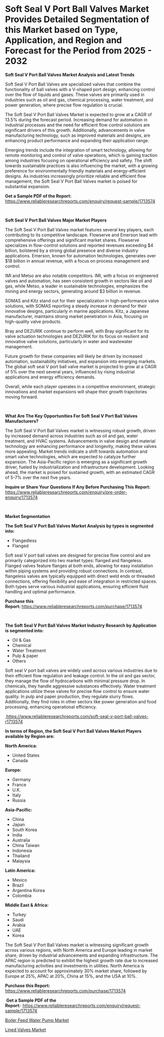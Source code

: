 <p><h1>Soft Seal V Port Ball Valves Market Provides Detailed Segmentation of this Market based on Type, Application, and Region and Forecast for the Period from 2025 - 2032</h1></p><p><strong>Soft Seal V Port Ball Valves Market Analysis and Latest Trends</strong></p>
<p><p>Soft Seal V Port Ball Valves are specialized valves that combine the functionality of ball valves with a V-shaped port design, enhancing control over the flow of liquids and gases. These valves are primarily used in industries such as oil and gas, chemical processing, water treatment, and power generation, where precise flow regulation is crucial.</p><p>The Soft Seal V Port Ball Valves Market is expected to grow at a CAGR of 13.5% during the forecast period. Increasing demand for automation in industrial processes and the need for efficient flow control solutions are significant drivers of this growth. Additionally, advancements in valve manufacturing technology, such as improved materials and designs, are enhancing product performance and expanding their application range.</p><p>Emerging trends include the integration of smart technology, allowing for remote monitoring and control of valve operations, which is gaining traction among industries focusing on operational efficiency and safety. The shift towards sustainable practices is also influencing the market, with a growing preference for environmentally friendly materials and energy-efficient designs. As industries increasingly prioritize reliable and efficient flow management, the Soft Seal V Port Ball Valves market is poised for substantial expansion.</p></p>
<p><strong>Get a Sample PDF of the Report:&nbsp;</strong> <a href="https://www.reliableresearchreports.com/enquiry/request-sample/1713574?utm_campaign=31&utm_medium=2&utm_source=Github&utm_content=ia&utm_term=11012025&utm_id=soft-seal-v-port-ball-valves">https://www.reliableresearchreports.com/enquiry/request-sample/1713574</a></p>
<p>&nbsp;</p>
<p><strong>Soft Seal V Port Ball Valves Major Market Players</strong></p>
<p><p>The Soft Seal V Port Ball Valves market features several key players, each contributing to its competitive landscape. Flowserve and Emerson lead with comprehensive offerings and significant market shares. Flowserve specializes in flow-control solutions and reported revenues exceeding $4 billion, bolstered by a strong global presence and diverse industry applications. Emerson, known for automation technologies, generates over $18 billion in annual revenue, with a focus on process management and control.</p><p>IMI and Metso are also notable competitors. IMI, with a focus on engineered valves and automation, has seen consistent growth in sectors like oil and gas, while Metso, a leader in sustainable technologies, emphasizes the mining and energy sectors, generating around $3 billion in revenue. </p><p>SOMAS and Kitz stand out for their specialization in high-performance valve solutions, with SOMAS reporting a steady increase in demand for their innovative designs, particularly in marine applications. Kitz, a Japanese manufacturer, maintains strong market penetration in Asia, focusing on high-quality valve products. </p><p>Bray and DEZURIK continue to perform well, with Bray significant for its valve actuation technologies and DEZURIK for its focus on resilient and innovative valve solutions, particularly in water and wastewater management.</p><p>Future growth for these companies will likely be driven by increased automation, sustainability initiatives, and expansion into emerging markets. The global soft seal V port ball valve market is projected to grow at a CAGR of 5% over the next several years, influenced by rising industrial applications and energy efficiency demands.</p><p>Overall, while each player operates in a competitive environment, strategic innovations and market expansions will shape their growth trajectories moving forward.</p></p>
<p>&nbsp;</p>
<p><strong>What Are The Key Opportunities For Soft Seal V Port Ball Valves Manufacturers?</strong></p>
<p><p>The Soft Seal V Port Ball Valves market is witnessing robust growth, driven by increased demand across industries such as oil and gas, water treatment, and HVAC systems. Advancements in valve design and material technology are enhancing performance and longevity, making these valves more appealing. Market trends indicate a shift towards automation and smart valve technologies, which are expected to catalyze further expansion. The Asia-Pacific region is emerging as a significant growth driver, fueled by industrialization and infrastructure development. Looking ahead, the market is poised for sustained growth, with an estimated CAGR of 5-7% over the next five years.</p></p>
<p><strong>Inquire or Share Your Questions If Any Before Purchasing This Report:</strong> <a href="https://www.reliableresearchreports.com/enquiry/pre-order-enquiry/1713574?utm_campaign=31&utm_medium=2&utm_source=Github&utm_content=ia&utm_term=11012025&utm_id=soft-seal-v-port-ball-valves">https://www.reliableresearchreports.com/enquiry/pre-order-enquiry/1713574</a></p>
<p>&nbsp;</p>
<p><strong>Market Segmentation</strong></p>
<p><strong>The Soft Seal V Port Ball Valves Market Analysis by types is segmented into:</strong></p>
<p><ul><li>Flangedless</li><li>Flanged</li></ul></p>
<p><p>Soft seal V port ball valves are designed for precise flow control and are primarily categorized into two market types: flanged and flangeless. Flanged valves feature flanges at both ends, allowing for easy installation within piping systems and providing robust connections. In contrast, flangeless valves are typically equipped with direct weld ends or threaded connections, offering flexibility and ease of integration in restricted spaces. Both types serve various industrial applications, ensuring efficient fluid handling and optimal performance.</p></p>
<p><strong>Purchase this Report:&nbsp;</strong><a href="https://www.reliableresearchreports.com/purchase/1713574?utm_campaign=31&utm_medium=2&utm_source=Github&utm_content=ia&utm_term=11012025&utm_id=soft-seal-v-port-ball-valves">https://www.reliableresearchreports.com/purchase/1713574</a></p>
<p>&nbsp;</p>
<p><strong>The Soft Seal V Port Ball Valves Market Industry Research by Application is segmented into:</strong></p>
<p><ul><li>Oil & Gas</li><li>Chemical</li><li>Water Treatment</li><li>Pulp & paper</li><li>Others</li></ul></p>
<p><p>Soft seal V port ball valves are widely used across various industries due to their efficient flow regulation and leakage control. In the oil and gas sector, they manage the flow of hydrocarbons with minimal pressure drop. In chemicals, they handle aggressive substances effectively. Water treatment applications utilize these valves for precise flow control to ensure water quality. In pulp and paper production, they regulate slurry flows. Additionally, they find roles in other sectors like power generation and food processing, enhancing operational efficiency.</p></p>
<p><a href="https://www.reliableresearchreports.com/soft-seal-v-port-ball-valves-r1713574?utm_campaign=31&utm_medium=2&utm_source=Github&utm_content=ia&utm_term=11012025&utm_id=soft-seal-v-port-ball-valves">&nbsp;https://www.reliableresearchreports.com/soft-seal-v-port-ball-valves-r1713574</a></p>
<p><strong>In terms of Region, the Soft Seal V Port Ball Valves Market Players available by Region are:</strong></p>
<p>
    <p> <strong> North America: </strong>
        <ul>
            <li>United States</li>
            <li>Canada</li>
        </ul>
        </p> 
    <p> <strong> Europe: </strong>
        <ul>
            <li>Germany</li>
            <li>France</li>
            <li>U.K.</li>
            <li>Italy</li>
            <li>Russia</li>
        </ul>
        </p> 
    <p> <strong> Asia-Pacific: </strong>
        <ul>
            <li>China</li>
            <li>Japan</li>
            <li>South Korea</li>
            <li>India</li>
            <li>Australia</li>
            <li>China Taiwan</li>
            <li>Indonesia</li>
            <li>Thailand</li>
            <li>Malaysia</li>
        </ul>
        </p> 
    <p> <strong> Latin America: </strong>
        <ul>
            <li>Mexico</li>
            <li>Brazil</li>
            <li>Argentina Korea</li>
            <li>Colombia</li>
        </ul>
        </p> 
    <p> <strong> Middle East & Africa: </strong>
        <ul>
            <li>Turkey</li>
            <li>Saudi</li>
            <li>Arabia</li>
            <li>UAE</li>
            <li>Korea</li>
        </ul>
    </p>
    </p>
<p><p>The Soft Seal V Port Ball Valves market is witnessing significant growth across various regions, with North America and Europe leading in market share, driven by industrial advancements and expanding infrastructure. The APAC region is predicted to exhibit the highest growth rate due to increased manufacturing activities and investments in utilities. North America is expected to account for approximately 30% market share, followed by Europe at 25%, APAC at 20%, China at 15%, and the USA at 10%.</p></p>
<p><strong>Purchase this Report: </strong><a href="https://www.reliableresearchreports.com/purchase/1713574?utm_campaign=31&utm_medium=2&utm_source=Github&utm_content=ia&utm_term=11012025&utm_id=soft-seal-v-port-ball-valves">https://www.reliableresearchreports.com/purchase/1713574</a></p>
<p>&nbsp;<strong>Get a Sample PDF of the Report:&nbsp;&nbsp;</strong><a href="https://www.reliableresearchreports.com/enquiry/request-sample/1713574?utm_campaign=31&utm_medium=2&utm_source=Github&utm_content=ia&utm_term=11012025&utm_id=soft-seal-v-port-ball-valves">https://www.reliableresearchreports.com/enquiry/request-sample/1713574</a></p>
<p><strong></strong></p>
<p><p><a href="https://github.com/juniordelafrance/Market-Research-Report-List-5/blob/main/boiler-feed-water-pump-market.md?utm_campaign=31&utm_medium=2&utm_source=Github&utm_content=ia&utm_term=11012025&utm_id=soft-seal-v-port-ball-valves">Boiler Feed Water Pump Market</a></p><p><a href="https://github.com/bogganbillie6969/Market-Research-Report-List-1/blob/main/lined-valves-market.md?utm_campaign=31&utm_medium=2&utm_source=Github&utm_content=ia&utm_term=11012025&utm_id=soft-seal-v-port-ball-valves">Lined Valves Market</a></p></p>
